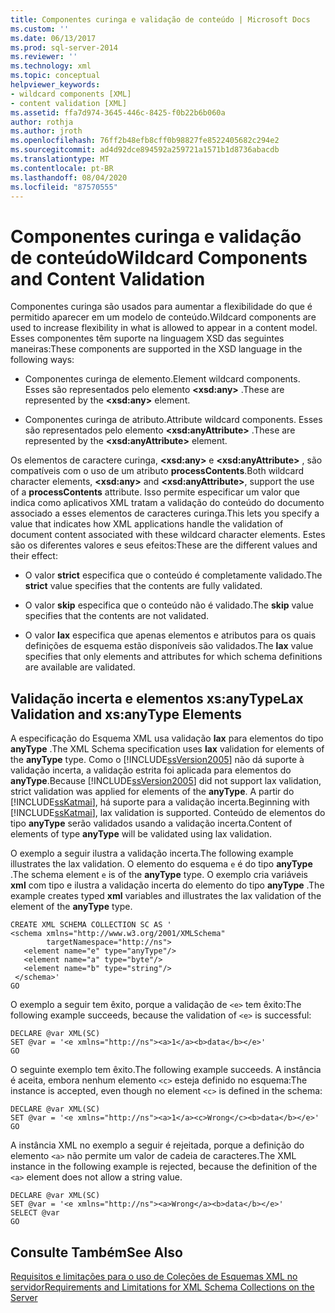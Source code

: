 ```yaml
---
title: Componentes curinga e validação de conteúdo | Microsoft Docs
ms.custom: ''
ms.date: 06/13/2017
ms.prod: sql-server-2014
ms.reviewer: ''
ms.technology: xml
ms.topic: conceptual
helpviewer_keywords:
- wildcard components [XML]
- content validation [XML]
ms.assetid: ffa7d974-3645-446c-8425-f0b22b6b060a
author: rothja
ms.author: jroth
ms.openlocfilehash: 76ff2b48efb8cff0b98827fe8522405682c294e2
ms.sourcegitcommit: ad4d92dce894592a259721a1571b1d8736abacdb
ms.translationtype: MT
ms.contentlocale: pt-BR
ms.lasthandoff: 08/04/2020
ms.locfileid: "87570555"
---
```

# <a name="wildcard-components-and-content-validation"></a><span data-ttu-id="9b44e-102">Componentes curinga e validação de conteúdo</span><span class="sxs-lookup"><span data-stu-id="9b44e-102">Wildcard Components and Content Validation</span></span>
  <span data-ttu-id="9b44e-103">Componentes curinga são usados para aumentar a flexibilidade do que é permitido aparecer em um modelo de conteúdo.</span><span class="sxs-lookup"><span data-stu-id="9b44e-103">Wildcard components are used to increase flexibility in what is allowed to appear in a content model.</span></span> <span data-ttu-id="9b44e-104">Esses componentes têm suporte na linguagem XSD das seguintes maneiras:</span><span class="sxs-lookup"><span data-stu-id="9b44e-104">These components are supported in the XSD language in the following ways:</span></span>  
  
-   <span data-ttu-id="9b44e-105">Componentes curinga de elemento.</span><span class="sxs-lookup"><span data-stu-id="9b44e-105">Element wildcard components.</span></span> <span data-ttu-id="9b44e-106">Esses são representados pelo elemento **\<xsd:any>** .</span><span class="sxs-lookup"><span data-stu-id="9b44e-106">These are represented by the **\<xsd:any>** element.</span></span>  
  
-   <span data-ttu-id="9b44e-107">Componentes curinga de atributo.</span><span class="sxs-lookup"><span data-stu-id="9b44e-107">Attribute wildcard components.</span></span> <span data-ttu-id="9b44e-108">Esses são representados pelo elemento **\<xsd:anyAttribute>** .</span><span class="sxs-lookup"><span data-stu-id="9b44e-108">These are represented by the **\<xsd:anyAttribute>** element.</span></span>  
  
 <span data-ttu-id="9b44e-109">Os elementos de caractere curinga, **\<xsd:any>** e **\<xsd:anyAttribute>** , são compatíveis com o uso de um atributo **processContents**.</span><span class="sxs-lookup"><span data-stu-id="9b44e-109">Both wildcard character elements, **\<xsd:any>** and **\<xsd:anyAttribute>**, support the use of a **processContents** attribute.</span></span> <span data-ttu-id="9b44e-110">Isso permite especificar um valor que indica como aplicativos XML tratam a validação do conteúdo do documento associado a esses elementos de caracteres curinga.</span><span class="sxs-lookup"><span data-stu-id="9b44e-110">This lets you specify a value that indicates how XML applications handle the validation of document content associated with these wildcard character elements.</span></span> <span data-ttu-id="9b44e-111">Estes são os diferentes valores e seus efeitos:</span><span class="sxs-lookup"><span data-stu-id="9b44e-111">These are the different values and their effect:</span></span>  
  
-   <span data-ttu-id="9b44e-112">O valor **strict** especifica que o conteúdo é completamente validado.</span><span class="sxs-lookup"><span data-stu-id="9b44e-112">The **strict** value specifies that the contents are fully validated.</span></span>  
  
-   <span data-ttu-id="9b44e-113">O valor **skip** especifica que o conteúdo não é validado.</span><span class="sxs-lookup"><span data-stu-id="9b44e-113">The **skip** value specifies that the contents are not validated.</span></span>  
  
-   <span data-ttu-id="9b44e-114">O valor **lax** especifica que apenas elementos e atributos para os quais definições de esquema estão disponíveis são validados.</span><span class="sxs-lookup"><span data-stu-id="9b44e-114">The **lax** value specifies that only elements and attributes for which schema definitions are available are validated.</span></span>  
  
## <a name="lax-validation-and-xsanytype-elements"></a><span data-ttu-id="9b44e-115">Validação incerta e elementos xs:anyType</span><span class="sxs-lookup"><span data-stu-id="9b44e-115">Lax Validation and xs:anyType Elements</span></span>  
 <span data-ttu-id="9b44e-116">A especificação do Esquema XML usa validação **lax** para elementos do tipo **anyType** .</span><span class="sxs-lookup"><span data-stu-id="9b44e-116">The XML Schema specification uses **lax** validation for elements of the **anyType** type.</span></span> <span data-ttu-id="9b44e-117">Como o [!INCLUDE[ssVersion2005](../../includes/ssversion2005-md.md)] não dá suporte à validação incerta, a validação estrita foi aplicada para elementos do **anyType**.</span><span class="sxs-lookup"><span data-stu-id="9b44e-117">Because [!INCLUDE[ssVersion2005](../../includes/ssversion2005-md.md)] did not support lax validation, strict validation was applied for elements of the **anyType**.</span></span> <span data-ttu-id="9b44e-118">A partir do [!INCLUDE[ssKatmai](../../includes/sskatmai-md.md)], há suporte para a validação incerta.</span><span class="sxs-lookup"><span data-stu-id="9b44e-118">Beginning with [!INCLUDE[ssKatmai](../../includes/sskatmai-md.md)], lax validation is supported.</span></span> <span data-ttu-id="9b44e-119">Conteúdo de elementos do tipo **anyType** serão validados usando a validação incerta.</span><span class="sxs-lookup"><span data-stu-id="9b44e-119">Content of elements of type **anyType** will be validated using lax validation.</span></span>  
  
 <span data-ttu-id="9b44e-120">O exemplo a seguir ilustra a validação incerta.</span><span class="sxs-lookup"><span data-stu-id="9b44e-120">The following example illustrates the lax validation.</span></span> <span data-ttu-id="9b44e-121">O elemento do esquema `e` é do tipo **anyType** .</span><span class="sxs-lookup"><span data-stu-id="9b44e-121">The schema element `e` is of the **anyType** type.</span></span> <span data-ttu-id="9b44e-122">O exemplo cria variáveis **xml** com tipo e ilustra a validação incerta do elemento do tipo **anyType** .</span><span class="sxs-lookup"><span data-stu-id="9b44e-122">The example creates typed **xml** variables and illustrates the lax validation of the element of the **anyType** type.</span></span>  
  
```  
CREATE XML SCHEMA COLLECTION SC AS '  
<schema xmlns="http://www.w3.org/2001/XMLSchema"   
        targetNamespace="http://ns">  
   <element name="e" type="anyType"/>  
   <element name="a" type="byte"/>  
   <element name="b" type="string"/>  
 </schema>'  
GO  
```  
  
 <span data-ttu-id="9b44e-123">O exemplo a seguir tem êxito, porque a validação de `<e>` tem êxito:</span><span class="sxs-lookup"><span data-stu-id="9b44e-123">The following example succeeds, because the validation of `<e>` is successful:</span></span>  
  
```  
DECLARE @var XML(SC)  
SET @var = '<e xmlns="http://ns"><a>1</a><b>data</b></e>'  
GO  
```  
  
 <span data-ttu-id="9b44e-124">O seguinte exemplo tem êxito.</span><span class="sxs-lookup"><span data-stu-id="9b44e-124">The following example succeeds.</span></span> <span data-ttu-id="9b44e-125">A instância é aceita, embora nenhum elemento `<c>` esteja definido no esquema:</span><span class="sxs-lookup"><span data-stu-id="9b44e-125">The instance is accepted, even though no element `<c>` is defined in the schema:</span></span>  
  
```  
DECLARE @var XML(SC)  
SET @var = '<e xmlns="http://ns"><a>1</a><c>Wrong</c><b>data</b></e>'  
GO  
```  
  
 <span data-ttu-id="9b44e-126">A instância XML no exemplo a seguir é rejeitada, porque a definição do elemento `<a>` não permite um valor de cadeia de caracteres.</span><span class="sxs-lookup"><span data-stu-id="9b44e-126">The XML instance in the following example is rejected, because the definition of the `<a>` element does not allow a string value.</span></span>  
  
```  
DECLARE @var XML(SC)  
SET @var = '<e xmlns="http://ns"><a>Wrong</a><b>data</b></e>'  
SELECT @var  
GO  
```  
  
## <a name="see-also"></a><span data-ttu-id="9b44e-127">Consulte Também</span><span class="sxs-lookup"><span data-stu-id="9b44e-127">See Also</span></span>  
 [<span data-ttu-id="9b44e-128">Requisitos e limitações para o uso de Coleções de Esquemas XML no servidor</span><span class="sxs-lookup"><span data-stu-id="9b44e-128">Requirements and Limitations for XML Schema Collections on the Server</span></span>](requirements-and-limitations-for-xml-schema-collections-on-the-server.md)  
  
  
